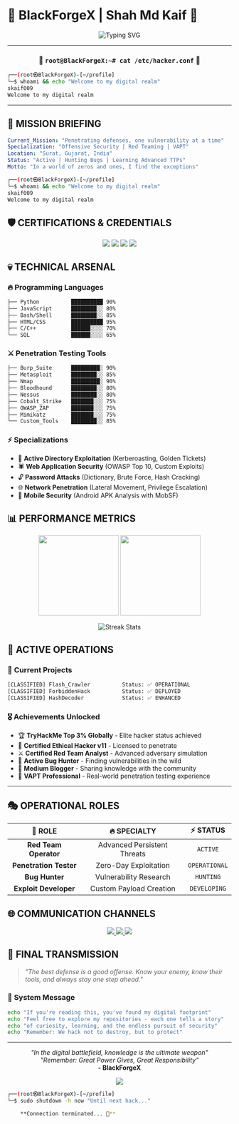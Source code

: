 # 🔴 BlackForgeX | Shah Md Kaif 🔴

<div align="center">

<img src="https://readme-typing-svg.herokuapp.com?font=JetBrains+Mono&weight=700&size=24&duration=2000&pause=800&color=00FF41&center=true&vCenter=true&multiline=true&repeat=true&width=800&height=120&lines=%E2%9A%A1+PENETRATION+TESTER+%7C+RED+TEAM+OPERATOR+%E2%9A%A1;%F0%9F%94%A5+CEHv11+%7C+CRTA+%7C+TOP+3%25+THM+%F0%9F%94%A5;%F0%9F%92%80+BUG+HUNTER+%7C+EXPLOIT+DEVELOPER+%F0%9F%92%80" alt="Typing SVG" />

</div>

---

<div align="center">
  
### 🌟 **`root@BlackForgeX:~# cat /etc/hacker.conf`** 🌟

</div>

```bash
┌──(root㉿BlackForgeX)-[~/profile]
└─$ whoami && echo "Welcome to my digital realm"
skaif009
Welcome to my digital realm
```

---

## 🎯 **MISSION BRIEFING**

```yaml
Current_Mission: "Penetrating defenses, one vulnerability at a time"
Specialization: "Offensive Security | Red Teaming | VAPT"
Location: "Surat, Gujarat, India"
Status: "Active | Hunting Bugs | Learning Advanced TTPs"
Motto: "In a world of zeros and ones, I find the exceptions"
```

```bash
┌──(root㉿BlackForgeX)-[~/profile]
└─$ whoami && echo "Welcome to my digital realm"
skaif009
Welcome to my digital realm
```

## 🛡️ **CERTIFICATIONS & CREDENTIALS**

<p align="center">
  <img src="https://img.shields.io/badge/CEHv11-Certified-red?style=for-the-badge&logo=hackaday&logoColor=white" />
  <img src="https://img.shields.io/badge/CRTA-Certified-darkred?style=for-the-badge&logo=kalilinux&logoColor=white" />
  <img src="https://img.shields.io/badge/TryHackMe-Top%203%25-brightgreen?style=for-the-badge&logo=tryhackme&logoColor=white" />
  <img src="https://img.shields.io/badge/Python-Certified-yellow?style=for-the-badge&logo=python&logoColor=white" />
</p>

## 💀 **TECHNICAL ARSENAL**

### 🔥 **Programming Languages**
```bash
├── Python          ██████████ 90%
├── JavaScript      ████████░░ 80%
├── Bash/Shell      ████████░░ 85%
├── HTML/CSS        ██████████ 95%
├── C/C++           ██████░░░░ 70%
└── SQL             ██████░░░░ 65%
```

### ⚔️ **Penetration Testing Tools**
```bash
├── Burp_Suite      █████████░ 90%
├── Metasploit      ████████░░ 85%
├── Nmap            █████████░ 90%
├── Bloodhound      ████████░░ 80%
├── Nessus          ████████░░ 80%
├── Cobalt_Strike   ███████░░░ 75%
├── OWASP_ZAP       ███████░░░ 75%
├── Mimikatz        ███████░░░ 75%
└── Custom_Tools    ████████░░ 85%
```

### ⚡ **Specializations**
- 🎯 **Active Directory Exploitation** (Kerberoasting, Golden Tickets)
- 🕷️ **Web Application Security** (OWASP Top 10, Custom Exploits)
- 🔓 **Password Attacks** (Dictionary, Brute Force, Hash Cracking)
- 🌐 **Network Penetration** (Lateral Movement, Privilege Escalation)
- 📱 **Mobile Security** (Android APK Analysis with MobSF)

## 📊 **PERFORMANCE METRICS**

<p align="center">
  <img height="180em" src="https://github-readme-stats.vercel.app/api?username=SKaif009&show_icons=true&theme=chartreuse-dark&include_all_commits=true&count_private=true&hide_border=true&bg_color=0d1117&title_color=00ff00&text_color=ffffff&icon_color=ff0000"/>
  <img height="180em" src="https://github-readme-stats.vercel.app/api/top-langs/?username=SKaif009&layout=compact&langs_count=8&theme=radical&hide_border=true"/>
</p>

<div align="center">
  <img src="https://github-readme-streak-stats.herokuapp.com/?user=SKaif009&theme=chartreuse-dark&hide_border=true&background=0d1117&stroke=00ff00&ring=ff0000&fire=ff6600&currStreakLabel=ffffff" alt="Streak Stats"/>
</div>

## 🚨 **ACTIVE OPERATIONS**

### 🔴 **Current Projects**
```bash
[CLASSIFIED] Flash_Crawler          Status: ✅ OPERATIONAL
[CLASSIFIED] ForbiddenHack          Status: ✅ DEPLOYED  
[CLASSIFIED] HashDecoder            Status: ✅ ENHANCED
```

### 🎖️ **Achievements Unlocked**
- 🏆 **TryHackMe Top 3% Globally** - Elite hacker status achieved
- 🎯 **Certified Ethical Hacker v11** - Licensed to penetrate
- ⚔️ **Certified Red Team Analyst** - Advanced adversary simulation
- 🐛 **Active Bug Hunter** - Finding vulnerabilities in the wild
- 📝 **Medium Blogger** - Sharing knowledge with the community
- 🔧 **VAPT Professional** - Real-world penetration testing experience

---

## 🎭 **OPERATIONAL ROLES**

<div align="center">
  
| 🎯 **ROLE** | 🔥 **SPECIALTY** | ⚡ **STATUS** |
|:---:|:---:|:---:|
| **Red Team Operator** | Advanced Persistent Threats | `ACTIVE` |
| **Penetration Tester** | Zero-Day Exploitation | `OPERATIONAL` |
| **Bug Hunter** | Vulnerability Research | `HUNTING` |
| **Exploit Developer** | Custom Payload Creation | `DEVELOPING` |

</div>

## 🌐 **COMMUNICATION CHANNELS**

<p align="center">
  <a href="https://www.linkedin.com/in/skaif009/">
    <img src="https://img.shields.io/badge/LinkedIn-0077B5?style=for-the-badge&logo=linkedin&logoColor=white&label=Intel%20Network" />
  </a>
  <a href="https://medium.com/@SKaif009">
    <img src="https://img.shields.io/badge/Medium-12100E?style=for-the-badge&logo=medium&logoColor=white&label=Knowledge%20Base" />
  </a>
  <a href="mailto:skaif0229@gmail.com">
    <img src="https://img.shields.io/badge/Secure_Mail-D14836?style=for-the-badge&logo=gmail&logoColor=white&label=Encrypted%20Channel" />
  </a>
</p>

## 📡 **FINAL TRANSMISSION**

> *"The best defense is a good offense. Know your enemy, know their tools, and always stay one step ahead."*

### 🔐 **System Message**
```bash
echo "If you're reading this, you've found my digital footprint"
echo "Feel free to explore my repositories - each one tells a story"
echo "of curiosity, learning, and the endless pursuit of security"
echo "Remember: We hack not to destroy, but to protect"
```

---

<p align="center">
  <i>"In the digital battlefield, knowledge is the ultimate weapon"</i><br>
  <i>"Remember: Great Power Gives, Great Responsibility"</i><br>
  <b>- BlackForgeX</b>
</p>

<div align="center">
  <img src="https://komarev.com/ghpvc/?username=SKaif009&style=for-the-badge&color=red&label=INFILTRATIONS" />
</div>

```bash
┌──(root㉿BlackForgeX)-[~/profile]
└─$ sudo shutdown -h now "Until next hack..."

    **Connection terminated... 🔴**
```
